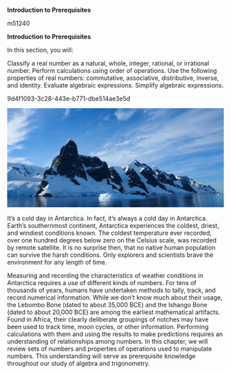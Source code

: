 **Introduction to Prerequisites**

  m51240
  

**Introduction to Prerequisites**

  In this section, you will:

Classify a real number as a natural, whole, integer, rational, or irrational number.
Perform calculations using order of operations.
Use the following properties of real numbers: commutative, associative, distributive, inverse, and identity.
Evaluate algebraic expressions.
Simplify algebraic expressions.

  9d4f1093-3c28-443e-b771-dbe514ae3e5d

  

![Credit: Andreas Kambanls](../../media/CNX_CAT_Figure_01_00_001.jpg)

It’s a cold day in Antarctica. In fact, it’s always a cold day in Antarctica. Earth’s southernmost continent, Antarctica experiences the coldest, driest, and windiest conditions known. The coldest temperature ever recorded, over one hundred degrees below zero on the Celsius scale, was recorded by remote satellite. It is no surprise then, that no native human population can survive the harsh conditions. Only explorers and scientists brave the environment for any length of time.

Measuring and recording the characteristics of weather conditions in Antarctica requires a use of different kinds of numbers. For tens of thousands of years, humans have undertaken methods to tally, track, and record numerical information. While we don’t know much about their usage, the Lebombo Bone (dated to about 35,000 BCE) and the Ishango Bone (dated to about 20,000 BCE) are among the earliest mathematical artifacts. Found in Africa, their clearly deliberate groupings of notches may have been used to track time, moon cycles, or other information. Performing calculations with them and using the results to make predictions requires an understanding of relationships among numbers. In this chapter, we will review sets of numbers and properties of operations used to manipulate numbers. This understanding will serve as prerequisite knowledge throughout our study of algebra and trigonometry.
